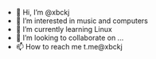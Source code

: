 - 👋 Hi, I’m @xbckj
- 👀 I’m interested in music and computers 
- 🌱 I’m currently learning Linux 
- 💞️ I’m looking to collaborate on ...
- 📫 How to reach me t.me@xbckj

<!---
xbckj/xbckj is a ✨ special ✨ repository because its `README.md` (this file) appears on your GitHub profile.
You can click the Preview link to take a look at your changes.
--->

